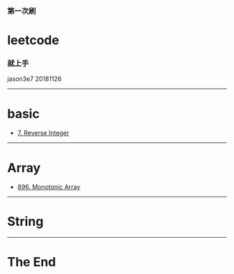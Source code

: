 ### 第一次刷 
# leetcode 
### 就上手

jason3e7 20181126

---

# basic 
* [7. Reverse Integer](https://leetcode.com/problems/reverse-integer/)

---

# Array
* [896. Monotonic Array](https://leetcode.com/problems/monotonic-array/)

---

# String

---

# The End

